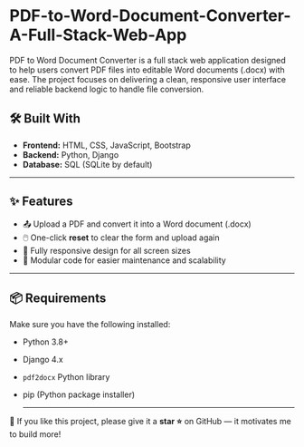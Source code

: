 # PDF-to-Word-Document-Converter-A-Full-Stack-Web-App
PDF to Word Document Converter is a full stack web application designed to help users convert PDF files into editable Word documents (.docx) with ease. The project focuses on delivering a clean, responsive user interface and reliable backend logic to handle file conversion.

## 🛠️ Built With

- **Frontend:** HTML, CSS, JavaScript, Bootstrap
- **Backend:** Python, Django
- **Database:** SQL (SQLite by default)

---

## ✨ Features

- 📤 Upload a PDF and convert it into a Word document (.docx)
- 🖱️ One-click **reset** to clear the form and upload again
- 📱 Fully responsive design for all screen sizes
- 🧩 Modular code for easier maintenance and scalability

---
## 📦 Requirements

Make sure you have the following installed:

- Python 3.8+
- Django 4.x
- `pdf2docx` Python library
- pip (Python package installer)


  ---

🌟 If you like this project, please give it a **star ⭐** on GitHub — it motivates me to build more!  
